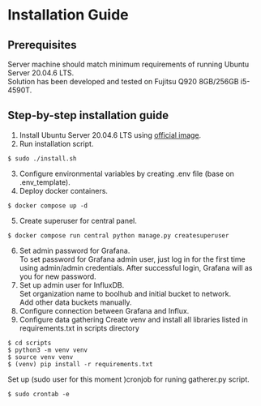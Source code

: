 # Installation Guide

## Prerequisites
Server machine should match minimum requirements of running Ubuntu Server 20.04.6 LTS.   
Solution has been developed and tested on Fujitsu Q920 8GB/256GB i5-4590T.

## Step-by-step installation guide
1. Install Ubuntu Server 20.04.6 LTS using [official image](https://releases.ubuntu.com/focal/).
2. Run installation script.
```
$ sudo ./install.sh
```
3. Configure environmental variables by creating .env file (base on .env_template).
4. Deploy docker containers.
```
$ docker compose up -d
```
5. Create superuser for central panel.
```
$ docker compose run central python manage.py createsuperuser
```
6. Set admin password for Grafana.   
To set password for Grafana admin user, just log in for the first time using admin/admin credentials.
After successful login, Grafana will as you for new password.
7. Set up admin user for InfluxDB.  
Set organization name to boolhub and initial bucket to network.   
Add other data buckets manually.
8. Configure connection between Grafana and Influx.  
9. Configure data gathering
Create venv and install all libraries listed in requirements.txt in scripts directory
```
$ cd scripts
$ python3 -m venv venv
$ source venv venv
$ (venv) pip install -r requirements.txt
```
Set up (sudo user for this moment )cronjob for runing gatherer.py script.
```
$ sudo crontab -e
```

